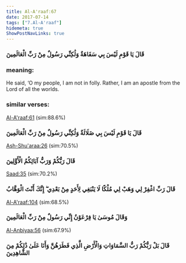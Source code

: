 ```yaml
---
title: Al-A'raaf:67
date: 2017-07-14
tags: ["7.Al-A'raaf"]
hidemeta: true 
ShowPostNavLinks: true 
---
```

### قَالَ يَا قَوْمِ لَيْسَ بِي سَفَاهَةٌ وَلَٰكِنِّي رَسُولٌ مِنْ رَبِّ الْعَالَمِينَ
### meaning: 
He said, ‘O my people, I am not in folly. Rather, I am an apostle from the Lord of all the worlds.
### similar verses: 

[Al-A'raaf:61](/7/61) (sim:88.6%)

### قَالَ يَا قَوْمِ لَيْسَ بِي ضَلَالَةٌ وَلَٰكِنِّي رَسُولٌ مِنْ رَبِّ الْعَالَمِينَ

[Ash-Shu'araa:26](/26/26) (sim:70.5%)

### قَالَ رَبُّكُمْ وَرَبُّ آبَائِكُمُ الْأَوَّلِينَ

[Saad:35](/38/35) (sim:70.2%)

### قَالَ رَبِّ اغْفِرْ لِي وَهَبْ لِي مُلْكًا لَا يَنْبَغِي لِأَحَدٍ مِنْ بَعْدِي ۖ إِنَّكَ أَنْتَ الْوَهَّابُ

[Al-A'raaf:104](/7/104) (sim:68.5%)

### وَقَالَ مُوسَىٰ يَا فِرْعَوْنُ إِنِّي رَسُولٌ مِنْ رَبِّ الْعَالَمِينَ

[Al-Anbiyaa:56](/21/56) (sim:67.9%)

### قَالَ بَلْ رَبُّكُمْ رَبُّ السَّمَاوَاتِ وَالْأَرْضِ الَّذِي فَطَرَهُنَّ وَأَنَا عَلَىٰ ذَٰلِكُمْ مِنَ الشَّاهِدِينَ
